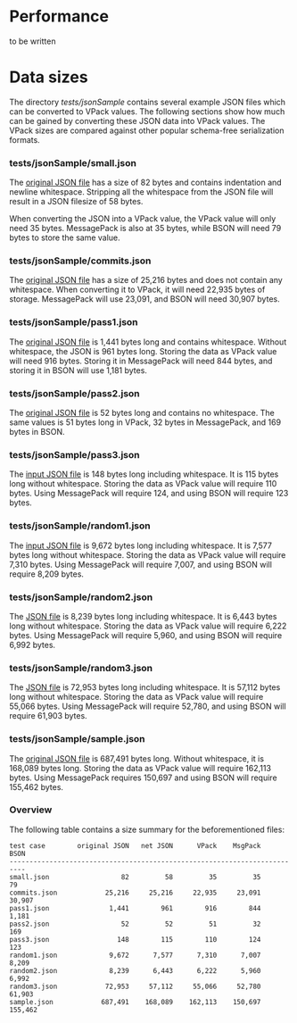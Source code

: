 Performance
===========

to be written


Data sizes
==========

The directory *tests/jsonSample* contains several example JSON files
which can be converted to VPack values. The following sections show
how much can be gained by converting these JSON data into VPack values.
The VPack sizes are compared against other popular schema-free serialization
formats.

### tests/jsonSample/small.json

The [original JSON file](tests/jsonSample/small.json) has a size of 82 
bytes and contains indentation and newline whitespace. Stripping all 
the whitespace from the JSON file will result in a JSON filesize of 58 bytes. 

When converting the JSON into a VPack value, the VPack value will only
need 35 bytes. MessagePack is also at 35 bytes, while BSON will need
79 bytes to store the same value. 

### tests/jsonSample/commits.json

The [original JSON file](tests/jsonSample/commits.json) has a size of 
25,216 bytes and does not contain any whitespace. When converting it to 
VPack, it will need 22,935 bytes of storage. MessagePack will use 23,091, 
and BSON will need 30,907 bytes.

### tests/jsonSample/pass1.json

The [original JSON file](tests/jsonSample/pass1.json) is 1,441 bytes long 
and contains whitespace. Without whitespace, the JSON is 961 bytes long. 
Storing the data as VPack value will need 916 bytes. Storing it in 
MessagePack will need 844 bytes, and storing it in BSON will use 1,181 bytes.

### tests/jsonSample/pass2.json

The [original JSON file](tests/jsonSample/pass2.json) is 52 bytes long and 
contains no whitespace. The same values is 51 bytes long in VPack, 32 bytes
in MessagePack, and 169 bytes in BSON.

### tests/jsonSample/pass3.json

The [input JSON file](tests/jsonSample/pass3.json) is 148 bytes long 
including whitespace. It is 115 bytes long without whitespace. Storing 
the data as VPack value will require 110 bytes. Using MessagePack will 
require 124, and using BSON will require 123 bytes.

### tests/jsonSample/random1.json

The [input JSON file](tests/jsonSample/random1.json) is 9,672 bytes long 
including whitespace. It is 7,577 bytes long without whitespace. Storing 
the data as VPack value will require 7,310 bytes. Using MessagePack will 
require 7,007, and using BSON will require 8,209 bytes.

### tests/jsonSample/random2.json

The [JSON file](tests/jsonSample/random2.json) is 8,239 bytes long 
including whitespace. It is 6,443 bytes long without whitespace. Storing 
the data as VPack value will require 6,222 bytes. Using MessagePack will 
require 5,960, and using BSON will require 6,992 bytes.

### tests/jsonSample/random3.json

The [JSON file](tests/jsonSample/random3.json) is 72,953 bytes long 
including whitespace. It is 57,112 bytes long without whitespace. Storing 
the data as VPack value will require 55,066 bytes. Using MessagePack will 
require 52,780, and using BSON will require 61,903 bytes.

### tests/jsonSample/sample.json

The [original JSON file](tests/jsonSample/sample.json) is 687,491 bytes long. 
Without whitespace, it is 168,089 bytes long. Storing the data as VPack value
will require 162,113 bytes. Using MessagePack requires 150,697 and using BSON
will require 155,462 bytes.

### Overview

The following table contains a size summary for the beforementioned files: 

```
test case        original JSON   net JSON      VPack    MsgPack       BSON 
-------------------------------------------------------------------------- 
small.json                  82         58         35         35         79
commits.json            25,216     25,216     22,935     23,091     30,907
pass1.json               1,441        961        916        844      1,181
pass2.json                  52         52         51         32        169
pass3.json                 148        115        110        124        123
random1.json             9,672      7,577      7,310      7,007      8,209
random2.json             8,239      6,443      6,222      5,960      6,992
random3.json            72,953     57,112     55,066     52,780     61,903
sample.json            687,491    168,089    162,113    150,697    155,462
```
